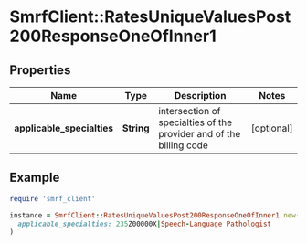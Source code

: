 # SmrfClient::RatesUniqueValuesPost200ResponseOneOfInner1

## Properties

| Name | Type | Description | Notes |
| ---- | ---- | ----------- | ----- |
| **applicable_specialties** | **String** | intersection of specialties of the provider and of the billing code | [optional] |

## Example

```ruby
require 'smrf_client'

instance = SmrfClient::RatesUniqueValuesPost200ResponseOneOfInner1.new(
  applicable_specialties: 235Z00000X|Speech-Language Pathologist
)
```

